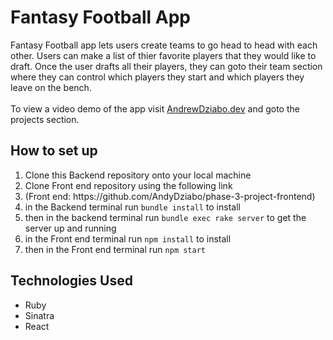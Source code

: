 <h1>Fantasy Football App</h1>

Fantasy Football app lets users create teams to go head to head with each other. Users can make a list of thier favorite players that they would like to draft. Once the user drafts all their players, they can goto their team section where they can control which players they start and which players they leave on the bench.
</br></br>
To view a video demo of the app visit <a href="https://andrewdziabo.dev/" target="_blank">AndrewDziabo.dev</a> and goto the projects section.


<h2>How to set up</h2>


<ol>
<li> Clone this Backend repository onto your local machine</li>
<li> Clone Front end repository using the following link</li>
<li> (Front end: https://github.com/AndyDziabo/phase-3-project-frontend)</li>
<li> in the Backend terminal run <code>bundle install</code> to install</li>
<li> then in the backend terminal run <code>bundle exec rake server</code> to get the server up and running</li>
<li> in the Front end terminal run <code>npm install</code> to install</li>
<li> then in the Front end terminal run <code>npm start</code></li>
</ol>

<h2>Technologies Used </h2>
<ul>
<li> Ruby
<li> Sinatra
<li> React
</ul>
